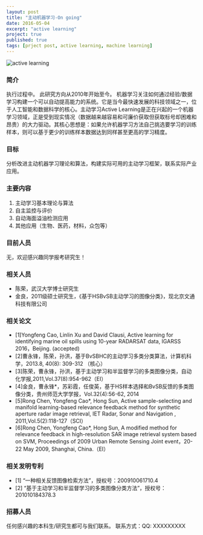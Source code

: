 ```yaml
---
layout: post
title: "主动机器学习-On going"
date: 2016-05-04
excerpt: "active learning"
project: true
published: true
tags: [prject post, active learning, machine learning]
---
```


![active learning](http://bighanksmallhank.github.io/mydata/ActiveLearning.png)


### 简介 ###

执行过程中。
此研究方向从2010年开始至今。
机器学习关注如何通过经验/数据学习构建一个可以自动提高能力的系统。它是当今最快速发展的科技领域之一，位于人工智能和数据科学的核心。主动学习Active Learning是正在兴起的一个机器学习领域，正是受到现实情况（数据越来越容易和可廉价获取但获取标号却困难和昂贵）的大力驱动。其核心思想是：如果允许机器学习方法自己挑选要学习的训练样本，则可以基于更少的训练样本数据达到同样甚至更高的学习精度。

### 目标 ###

分析改进主动机器学习理论和算法，构建实际可用的主动学习框架，联系实际产业应用。


### 主要内容 ###
1. 主动学习基本理论与算法
2. 自主监控与评价
3. 自动海面溢油检测应用
4. 其他应用（生物、医药，材料，众包等）

### 目前人员 ###

无，欢迎感兴趣同学报考研究生！


### 相关人员 ###
- 陈荣，武汉大学博士研究生
- 金良，2011级硕士研究生，《基于HSBvSB主动学习的图像分类》，现北京文通科技有限公司


### 相关论文 ###
- [1]Yongfeng Cao, Linlin Xu and David Clausi, Active learning for identifying marine oil spills using 10-year RADARSAT data, IGARSS 2016，Beijing. (accepted)
- [2]曹永锋，陈荣，孙洪，基于BvSBHC的主动学习多类分类算法，计算机科学，2013.8, 40(8): 309-312 （核心）
- [3]陈荣，曹永锋，孙洪，基于主动学习和半监督学习的多类图像分类，自动化学报,2011,Vol.37(8):954-962（EI）
- [4]金良，曹永锋*，苏彩霞，任俊英，基于HS样本选择和BvSB反馈的多类图像分类，贵州师范大学学报，Vol.32(4):56-62, 2014
- [5]Rong Chen, Yongfeng Cao*, Hong Sun, Active sample-selecting and manifold learning-based relevance feedback method for synthetic aperture radar image retrieval, IET Radar, Sonar and Navigation , 2011,Vol.5(2):118-127（SCI）
- [6]Rong Chen, Yongfeng Cao*, Hong Sun, A modified method for relevance feedback in high-resolution SAR image retrieval system based on SVM, Proceedings of 2009 Urban Remote Sensing Joint event，20-22 May 2009, Shanghai, China.（EI）


### 相关发明专利 ###
- [1] “一种相关反馈图像检索方法”，授权号：200910061710.4
- [2] “基于主动学习和半监督学习的多类图像分类方法”，授权号：201010184378.3


### 招募人员 ###

任何感兴趣的本科生/研究生都可与我们联系。
联系方式：QQ: XXXXXXXXX